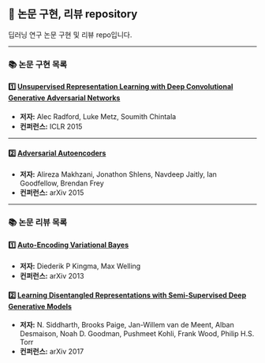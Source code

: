 ## 📝 논문 구현, 리뷰 repository

딥러닝 연구 논문 구현 및 리뷰 repo입니다. 

---
### 📚 논문 구현 목록

#### 1️⃣ [Unsupervised Representation Learning with Deep Convolutional Generative Adversarial Networks](https://arxiv.org/abs/1511.06434)
- **저자:** Alec Radford, Luke Metz, Soumith Chintala
- **컨퍼런스:** ICLR 2015

---

#### 2️⃣ [Adversarial Autoencoders](https://arxiv.org/abs/1511.05644)
- **저자:** Alireza Makhzani, Jonathon Shlens, Navdeep Jaitly, Ian Goodfellow, Brendan Frey
- **컨퍼런스:** arXiv 2015

---

### 📚 논문 리뷰 목록

#### 1️⃣ [Auto-Encoding Variational Bayes](https://arxiv.org/abs/1312.6114)
- **저자:** Diederik P Kingma, Max Welling
- **컨퍼런스:** arXiv 2013

#### 2️⃣ [Learning Disentangled Representations with Semi-Supervised Deep Generative Models](https://arxiv.org/abs/1706.00400)
- **저자:** N. Siddharth, Brooks Paige, Jan-Willem van de Meent, Alban Desmaison, Noah D. Goodman, Pushmeet Kohli, Frank Wood, Philip H.S. Torr
- **컨퍼런스:** arXiv 2017